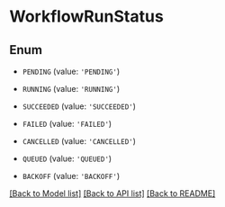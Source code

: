 # WorkflowRunStatus


## Enum

* `PENDING` (value: `'PENDING'`)

* `RUNNING` (value: `'RUNNING'`)

* `SUCCEEDED` (value: `'SUCCEEDED'`)

* `FAILED` (value: `'FAILED'`)

* `CANCELLED` (value: `'CANCELLED'`)

* `QUEUED` (value: `'QUEUED'`)

* `BACKOFF` (value: `'BACKOFF'`)

[[Back to Model list]](../README.md#documentation-for-models) [[Back to API list]](../README.md#documentation-for-api-endpoints) [[Back to README]](../README.md)


